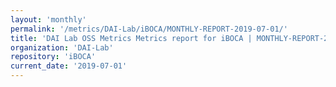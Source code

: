 ```yaml
---
layout: 'monthly'
permalink: '/metrics/DAI-Lab/iBOCA/MONTHLY-REPORT-2019-07-01/'
title: 'DAI Lab OSS Metrics Metrics report for iBOCA | MONTHLY-REPORT-2019-07-01'
organization: 'DAI-Lab'
repository: 'iBOCA'
current_date: '2019-07-01'
---
```

